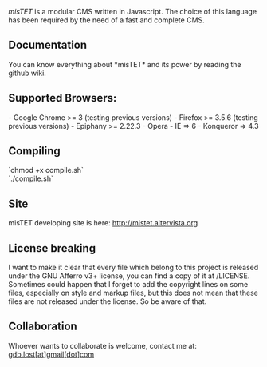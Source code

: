 *misTET* is a modular CMS written in Javascript. The choice of this language has been required by the need of a fast and complete CMS.<br>

<h2>Documentation</h2>
You can know everything about *misTET* and its power by reading the github wiki.

<h2>Supported Browsers:</h2>
	- Google Chrome >= 3 (testing previous versions)
	- Firefox >= 3.5.6 (testing previous versions)
	- Epiphany >= 2.22.3
	- Opera
	- IE => 6
	- Konqueror => 4.3
	
<h2>Compiling</h2>
`chmod +x compile.sh`<br>
`./compile.sh`

<h2>Site</h2>
misTET developing site is here:
<a href = "http://mistet.altervista.org" target = "_blank">http://mistet.altervista.org</a>

<h2>License breaking</h2>
I want to make it clear that every file which belong to this project is released under the GNU Afferro v3+ license, you can find a 
copy of it at /LICENSE. Sometimes could happen that I forget to add the copyright lines on some files, especially on style and
markup files, but this does not mean that these files are not released under the license. So be aware of that.

<h2>Collaboration</h2>
Whoever wants to collaborate is welcome, contact me at: <a href = "mailto:gdb.lost@gmail.com">gdb.lost[at]gmail[dot]com </a>
